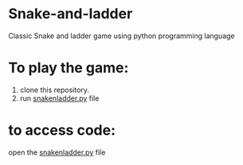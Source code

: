 # Snake-and-ladder
Classic Snake and ladder game using python programming language
# To play the game:
1. clone this repository.
2. run [snakenladder.py](https://github.com/Akshay-Singh-273/Snake-and-ladder/blob/main/snakenladder.py) file
# to access code:
open the [snakenladder.py](https://github.com/Akshay-Singh-273/Snake-and-ladder/blob/main/snakenladder.py) file
